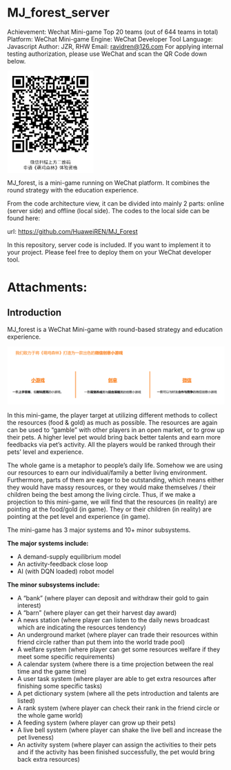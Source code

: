 # MJ_forest_server
 
Achievement: Wechat Mini-game Top 20 teams (out of 644 teams in total)
Platform: WeChat Mini-game
Engine: WeChat Developer Tool
Language: Javascript
Author: JZR, RHW
Email: ravidren@126.com
For applying internal testing authorization, please use WeChat and scan the QR Code down below.  

<img src="https://github.com/HuaweiREN/MJ_Forest/blob/master/pics/QR%20Code.png" width = "200" alt="" align=center />

MJ_forest, is a mini-game running on WeChat platform. It combines the round strategy with the education experience.  

From the code architecture view, it can be divided into mainly 2 parts: online (server side) and offline (local side). The codes to the local side can be found here:  

url: https://github.com/HuaweiREN/MJ_Forest  

In this repository, server code is included. If you want to implement it to your project. Please feel free to deploy them on your WeChat developer tool.

# Attachments:
## Introduction

MJ_forest is a WeChat Mini-game with round-based strategy and education experience.  

![image](https://github.com/HuaweiREN/MJ_Forest/blob/master/pics/game_introduction.PNG)    

In this mini-game, the player target at utilizing different methods to collect the resources (food & gold) as much as possible. The resources are again can be used to “gamble” with other players in an open market, or to grow up their pets. A higher level pet would bring back better talents and earn more feedbacks via pet’s activity. All the players would be ranked through their pets’ level and experience.  

The whole game is a metaphor to people’s daily life. Somehow we are using our resources to earn our individual/family a better living environment. Furthermore, parts of them are eager to be outstanding, which means either they would have massy resources, or they would make themselves / their children being the best among the living circle. Thus, if we make a projection to this mini-game, we will find that the resources (in reality) are pointing at the food/gold (in game). They or their children (in reality) are pointing at the pet level and experience (in game).  

The mini-game has 3 major systems and 10+ minor subsystems. 

**The major systems include:**  
- A demand-supply equilibrium model  
- An activity-feedback close loop  
- AI (with DQN loaded) robot model  

**The minor subsystems include:**
-	A “bank” (where player can deposit and withdraw their gold to gain interest)
-	A “barn” (where player can get their harvest day award)
-	A news station (where player can listen to the daily news broadcast which are indicating the resources tendency)
-	An underground market (where player can trade their resources within friend circle rather than put them into the world trade pool)
-	A welfare system (where player can get some resources welfare if they meet some specific requirements)
-	A calendar system (where there is a time projection between the real time and the game time)
-	A user task system (where player are able to get extra resources after finishing some specific tasks)
-	A pet dictionary system (where all the pets introduction and talents are listed)
-	A rank system (where player can check their rank in the friend circle or the whole game world)
-	A feeding system (where player can grow up their pets)
-	A live bell system (where player can shake the live bell and increase the pet liveness)
-	An activity system (where player can assign the activities to their pets and if the activity has been finished successfully, the pet would bring back extra resources)

